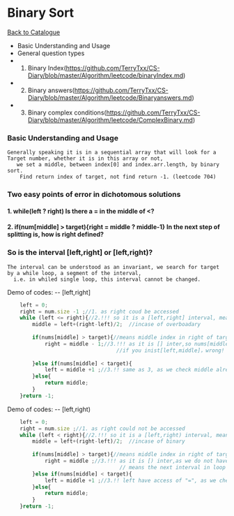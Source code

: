 # Binary Sort

[Back to Catalogue](https://github.com/TerryTxx/CS-Diary/blob/master/Algorithm/self_study.md)


- Basic Understanding and Usage
- General question types
- 1. Binary Index(https://github.com/TerryTxx/CS-Diary/blob/master/Algorithm/leetcode/binaryIndex.md)
- 2. Binary answers(https://github.com/TerryTxx/CS-Diary/blob/master/Algorithm/leetcode/Binaryanswers.md)
- 3. Binary complex conditions(https://github.com/TerryTxx/CS-Diary/blob/master/Algorithm/leetcode/ComplexBinary.md)

### Basic Understanding and Usage
```text
Generally speaking it is in a sequential array that will look for a Target number, whether it is in this array or not, 
   we set a middle, between index[0] and index.arr.length, by binary sort. 
    Find return index of target, not find return -1. (leetcode 704)

```
### Two easy points of error in dichotomous solutions
#### 1. while(left ? right) Is there a = in the middle of <?
#### 2. if(num[middle] > target){right = middle ? middle-1}  In the next step of splitting is, how is right defined?

### So is the interval [left,right] or [left,right)?
```text
The interval can be understood as an invariant, we search for target by a while loop, a segment of the interval, 
  i.e. in whiled single loop, this interval cannot be changed.
```
Demo of codes: -- [left,right]
```javascript
    left = 0;
    right = num.size -1 ;//1. as right coud be accessed
    while (left <= right){//2.!!! so it is a [left,right] interval, means left = right is OK
        middle = left+(right-left)/2;  //incase of overboadary
        
        if(nums[middle] > target){//means middle index in right of target, the interval should keep left, recaret right
            right = middle - 1;//3.!!! as it is [] inter,so nums[middle] must not be the target，shoudl be [left,middle-1]
                                   //if you inist[left,middle]，wrong! because we check numb[middle]>target already, so you add worong value in to the[] for next loop 
        
        }else if(nums[middle] < target){
            left = middle +1 ;//3.!! same as 3, as we check middle already in the else if, so should skip this index, fron[middle+1,right]
        }else{
            return middle;
        }
    }return -1;
```
Demo of codes: -- [left,right)
```javascript
    left = 0;
    right = num.size ;//1. as right could not be accessed
    while (left < right){//2.!!! so it is a [left,right) interval, means left never equal right
        middle = left+(right-left)/2;  //incase of binary
        
        if(nums[middle] > target){//means middle index in right of target, the interval should keep left, recaret right
            right = middle ;//3.!!! as it is [) inter,as we do not have" = "access of right, 
                                    // means the next interval in loop do not cantain middle index
        }else if(nums[middle] < target){
            left = middle +1 ;//3.!! left have access of "=", as we check middle already in the else if, so must skip this index, fron[middle+1,right]
        }else{
            return middle;
        }
    }return -1;
```

